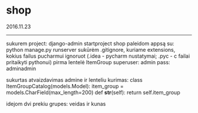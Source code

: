 # shop

2016.11.23

---

sukurem project: django-admin startproject shop
paleidom appsą su: python manage.py runserver
sukūrėm .gitignore, kuriame extensions, kokius failus pucharmui ignoruot (.idea - pycharm nustatymai; .pyc - c failai pritaikyti pythonui)
pirma lentelė ItemGroup
superuser: admin
pass: adminadmin

sukurtas atvaizdavimas admine ir lenteliu kurimas:
class ItemGroupCatalog(models.Model):
    item_group = models.CharField(max_length=200)
    def __str__(self):
        return self.item_group
 
idejom dvi prekiu grupes: veidas ir kunas
